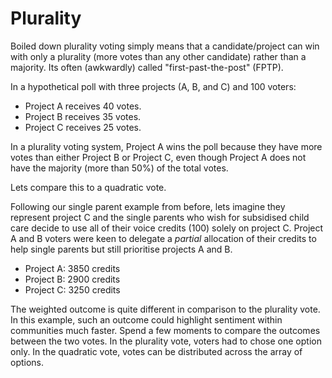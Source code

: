 # Plurality

Boiled down plurality voting simply means that a candidate/project can win with only a plurality (more votes than any other candidate) rather than a majority. Its often (awkwardly) called "first-past-the-post" (FPTP).

In a hypothetical poll with three projects (A, B, and C) and 100 voters:

* Project A receives 40 votes.
* Project B receives 35 votes.
* Project C receives 25 votes.

In a plurality voting system, Project A wins the poll because they have more votes than either Project B or Project C, even though Project A does not have the majority (more than 50%) of the total votes.

Lets compare this to a quadratic vote.

Following our single parent example from before, lets imagine they represent project C and the single parents who wish for subsidised child care decide to use all of their voice credits (100) solely on project C. Project A and B voters were keen to delegate a _partial_ allocation of their credits to help single parents but still prioritise projects A and B.&#x20;

* Project A: 3850 credits
* Project B: 2900 credits
* Project C: 3250 credits

The weighted outcome is quite different in comparison to the plurality vote. In this example, such an outcome could highlight sentiment within communities much faster. Spend a few moments to compare the outcomes between the two votes. In the plurality vote, voters had to chose one option only. In the quadratic vote, votes can be distributed across the array of options.
